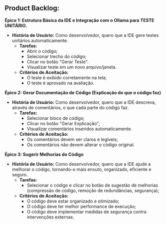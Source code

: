 ## **Product Backlog:**

**Épico 1: Estrutura Básica da IDE e Integração com o Ollama para TESTE UNITÁRIO.**

- **História de Usuário:** Como desenvolvedor, quero que a IDE gere testes unitários automaticamente.
    - **Tarefas:**
        - Abrir o código;
        - Selecionar trecho do código;
        - Clicar no botão "Gerar Teste".
        - Visualizar teste em um novo arquivo/janela.
    - **Critérios de Aceitação:**
        - O teste é exibido corretamente na tela;
        - O teste é aprovado na avaliação.

**Épico 2: Gerar Documentação de Código (Explicação do que o código faz)**

- **História de Usuário:** Como desenvolvedor, quero que a IDE descreva, através de comentários, o que cada parte do código faz.
    - **Tarefas:**
        - Selecionar bloco de código;
        - Clicar no botão "Gerar Explicação";
        - Visualizar comentários inseridos automaticamente.
    - **Critérios de Aceitação:**
        - Os comentários devem ser claros e legíveis;
        - Os comentários não devem alterar o código original.

**Épico 3: Sugerir Melhorias do Código**

- **História de Usuário:** Como desenvolvedor, quero que a IDE ajude a melhorar o código, tornando-o mais enxuto, organizado, eficiente e seguro.
    - **Tarefas:**
        - Selecionar o código e clicar no botão de sugestão de melhorias (compressão de código, remoção de redundâncias, segurança);
    - **Critérios de Aceitação:**
        - O código deve estar organizado e otimizado;
        - O código deve ter melhor performance de execução;
        - O código deve implementar medidas de segurança contra intervenções externas.